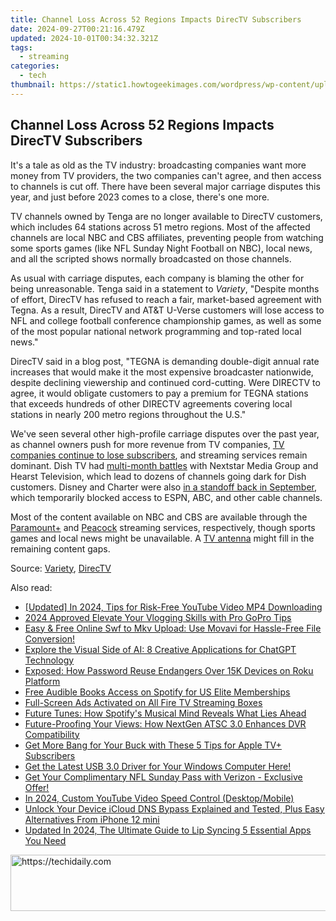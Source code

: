 ```yaml
---
title: Channel Loss Across 52 Regions Impacts DirecTV Subscribers
date: 2024-09-27T00:21:16.479Z
updated: 2024-10-01T00:34:32.321Z
tags:
  - streaming
categories:
  - tech
thumbnail: https://static1.howtogeekimages.com/wordpress/wp-content/uploads/2023/12/directv.jpg
---
```


## Channel Loss Across 52 Regions Impacts DirecTV Subscribers

It's a tale as old as the TV industry: broadcasting companies want more money from TV providers, the two companies can't agree, and then access to channels is cut off. There have been several major carriage disputes this year, and just before 2023 comes to a close, there's one more.

 TV channels owned by Tenga are no longer available to DirecTV customers, which includes 64 stations across 51 metro regions. Most of the affected channels are local NBC and CBS affiliates, preventing people from watching some sports games (like NFL Sunday Night Football on NBC), local news, and all the scripted shows normally broadcasted on those channels.

 As usual with carriage disputes, each company is blaming the other for being unreasonable. Tenga said in a statement to _Variety_, "Despite months of effort, DirecTV has refused to reach a fair, market-based agreement with Tegna. As a result, DirecTV and AT&T U-Verse customers will lose access to NFL and college football conference championship games, as well as some of the most popular national network programming and top-rated local news."

 DirecTV said in a blog post, "TEGNA is demanding double-digit annual rate increases that would make it the most expensive broadcaster nationwide, despite declining viewership and continued cord-cutting. Were DIRECTV to agree, it would obligate customers to pay a premium for TEGNA stations that exceeds hundreds of other DIRECTV agreements covering local stations in nearly 200 metro regions throughout the U.S."

 We've seen several other high-profile carriage disputes over the past year, as channel owners push for more revenue from TV companies, [TV companies continue to lose subscribers](https://cordcuttersnews.com/directv-has-lost-over-47-of-subscribers-since-att-bought-it/), and streaming services remain dominant. Dish TV had [multi-month battles](https://some-knowledge.techidaily.com/innovate-your-images-video-enhancer-v22-workflow-for-2024/) with Nextstar Media Group and Hearst Television, which lead to dozens of channels going dark for Dish customers. Disney and Charter were also [in a standoff back in September](https://android-unlock.techidaily.com/best-ways-on-how-to-unlockbypassswiperemove-meizu-21-pro-fingerprint-lock-by-drfone-android/), which temporarily blocked access to ESPN, ABC, and other cable channels.

 Most of the content available on NBC and CBS are available through the [Paramount+](https://paramountplus.qflm.net/c/156932/175360/3065?subId1=UUhtgUeUpU2001215&subId2=ehtg&u=https%3A%2F%2Fwww.paramountplus.com%2F) and [Peacock](https://www.peacocktv.com/) streaming services, respectively, though sports games and local news might be unavailable. A [TV antenna](https://sound-issues.techidaily.com/how-to-fix-a-non-functioning-steelseries-arctis-pro-microphone-complete-solution/) might fill in the remaining content gaps.

 Source: [Variety](https://deadline.com/2023/11/directv-tegna-stations-dispute-cbs-nbc-nfl-college-football-1235646338/), [DirecTV](https://www.directv.com/insider/tegna-dispute/)

<ins class="adsbygoogle"
     style="display:block"
     data-ad-format="autorelaxed"
     data-ad-client="ca-pub-7571918770474297"
     data-ad-slot="1223367746"></ins>

<ins class="adsbygoogle"
     style="display:block"
     data-ad-client="ca-pub-7571918770474297"
     data-ad-slot="8358498916"
     data-ad-format="auto"
     data-full-width-responsive="true"></ins>

<span class="atpl-alsoreadstyle">Also read:</span>
<div><ul>
<li><a href="https://youtube-docs.techidaily.com/ed-in-2024-tips-for-risk-free-youtube-video-mp4-downloading/"><u>[Updated] In 2024, Tips for Risk-Free YouTube Video MP4 Downloading</u></a></li>
<li><a href="https://fox-blue.techidaily.com/2024-approved-elevate-your-vlogging-skills-with-pro-gopro-tips/"><u>2024 Approved Elevate Your Vlogging Skills with Pro GoPro Tips</u></a></li>
<li><a href="https://some-guidance.techidaily.com/easy-and-free-online-swf-to-mkv-upload-use-movavi-for-hassle-free-file-conversion/"><u>Easy & Free Online Swf to Mkv Upload: Use Movavi for Hassle-Free File Conversion!</u></a></li>
<li><a href="https://tech-revival.techidaily.com/explore-the-visual-side-of-ai-8-creative-applications-for-chatgpt-technology/"><u>Explore the Visual Side of AI: 8 Creative Applications for ChatGPT Technology</u></a></li>
<li><a href="https://media-tips.techidaily.com/exposed-how-password-reuse-endangers-over-15k-devices-on-roku-platform/"><u>Exposed: How Password Reuse Endangers Over 15K Devices on Roku Platform</u></a></li>
<li><a href="https://media-tips.techidaily.com/free-audible-books-access-on-spotify-for-us-elite-memberships/"><u>Free Audible Books Access on Spotify for US Elite Memberships</u></a></li>
<li><a href="https://media-tips.techidaily.com/full-screen-ads-activated-on-all-fire-tv-streaming-boxes/"><u>Full-Screen Ads Activated on All Fire TV Streaming Boxes</u></a></li>
<li><a href="https://media-tips.techidaily.com/future-tunes-how-spotifys-musical-mind-reveals-what-lies-ahead/"><u>Future Tunes: How Spotify's Musical Mind Reveals What Lies Ahead</u></a></li>
<li><a href="https://media-tips.techidaily.com/future-proofing-your-views-how-nextgen-atsc-30-enhances-dvr-compatibility/"><u>Future-Proofing Your Views: How NextGen ATSC 3.0 Enhances DVR Compatibility</u></a></li>
<li><a href="https://media-tips.techidaily.com/get-more-bang-for-your-buck-with-these-5-tips-for-apple-tvplus-subscribers/"><u>Get More Bang for Your Buck with These 5 Tips for Apple TV+ Subscribers</u></a></li>
<li><a href="https://hardware-help.techidaily.com/get-the-latest-usb-30-driver-for-your-windows-computer-here/"><u>Get the Latest USB 3.0 Driver for Your Windows Computer Here!</u></a></li>
<li><a href="https://media-tips.techidaily.com/get-your-complimentary-nfl-sunday-pass-with-verizon-exclusive-offer/"><u>Get Your Complimentary NFL Sunday Pass with Verizon - Exclusive Offer!</u></a></li>
<li><a href="https://youtube-videos.techidaily.com/in-2024-custom-youtube-video-speed-control-desktopmobile/"><u>In 2024, Custom YouTube Video Speed Control (Desktop/Mobile)</u></a></li>
<li><a href="https://activate-lock.techidaily.com/unlock-your-device-icloud-dns-bypass-explained-and-tested-plus-easy-alternatives-from-iphone-12-mini-by-drfone-ios/"><u>Unlock Your Device iCloud DNS Bypass Explained and Tested, Plus Easy Alternatives From iPhone 12 mini</u></a></li>
<li><a href="https://ai-video-tools.techidaily.com/updated-in-2024-the-ultimate-guide-to-lip-syncing-5-essential-apps-you-need/"><u>Updated In 2024, The Ultimate Guide to Lip Syncing 5 Essential Apps You Need</u></a></li>
</ul></div>

<!-- affiliate ads begin -->
<a href="https://appsumo.8odi.net/c/5597632/2037358/7443" target="_top" id="2037358">
  <img src="//a.impactradius-go.com/display-ad/7443-2037358" border="0" alt="https://techidaily.com" width="728" height="90"/>
</a>
<img height="0" width="0" src="https://appsumo.8odi.net/i/5597632/2037358/7443" style="position:absolute;visibility:hidden;" border="0" />
<!-- affiliate ads end -->

